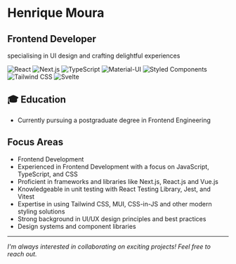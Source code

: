 # Henrique Moura

## Frontend Developer
specialising in UI design and crafting delightful experiences

![React](https://img.shields.io/badge/-React-61DAFB?style=flat-square&logo=react&logoColor=black)
![Next.js](https://img.shields.io/badge/-Next.js-000000?style=flat-square&logo=next.js&logoColor=white)
![TypeScript](https://img.shields.io/badge/-TypeScript-3178C6?style=flat-square&logo=typescript&logoColor=white)
![Material-UI](https://img.shields.io/badge/-MUI-007FFF?style=flat-square&logo=mui&logoColor=white)
![Styled Components](https://img.shields.io/badge/-Styled_Components-DB7093?style=flat-square&logo=styled-components&logoColor=white)
![Tailwind CSS](https://img.shields.io/badge/-Tailwind_CSS-38B2AC?style=flat-square&logo=tailwind-css&logoColor=white)
![Svelte](https://img.shields.io/badge/-Svelte-FF3E00?style=flat-square&logo=svelte&logoColor=white)

## 🎓 Education
- Currently pursuing a postgraduate degree in Frontend Engineering

## Focus Areas
- Frontend Development
- Experienced in Frontend Development with a focus on JavaScript, TypeScript, and CSS
- Proficient in frameworks and libraries like Next.js, React.js and Vue.js
- Knowledgeable in unit testing with React Testing Library, Jest, and Vitest
- Expertise in using Tailwind CSS, MUI, CSS-in-JS and other modern styling solutions
- Strong background in UI/UX design principles and best practices
- Design systems and component libraries
---
*I'm always interested in collaborating on exciting projects! Feel free to reach out.*
